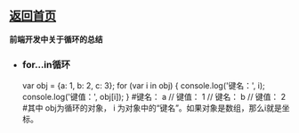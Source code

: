 ## [返回首页](../README.md)
**前端开发中关于循环的总结**
- ### for…in循环
	var obj = {a: 1, b: 2, c: 3}; 
	for (var i in obj) { 
	    console.log('键名：', i); 
	    console.log('键值：', obj[i]); 
	} 
#键名： a // 键值： 1 // 键名： b // 键值： 2
#其中 obj为循环的对象， i 为对象中的“键名”。如果对象是数组，那么i就是坐标。
